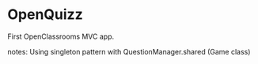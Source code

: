 # OpenQuizz
First OpenClassrooms MVC app.

notes: Using singleton pattern with QuestionManager.shared (Game class)

